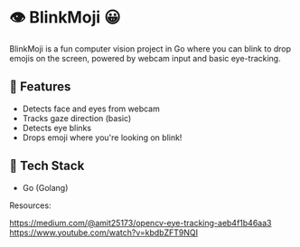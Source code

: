 # 👁️ BlinkMoji 😀

BlinkMoji is a fun computer vision project in Go where you can blink to drop emojis on the screen, powered by webcam input and basic eye-tracking.

## 🚀 Features

- Detects face and eyes from webcam
- Tracks gaze direction (basic)
- Detects eye blinks
- Drops emoji where you're looking on blink!

## 🧰 Tech Stack

- Go (Golang)

Resources: 

https://medium.com/@amit25173/opencv-eye-tracking-aeb4f1b46aa3
https://www.youtube.com/watch?v=kbdbZFT9NQI
